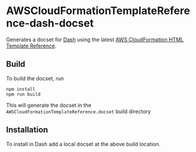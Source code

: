 # AWSCloudFormationTemplateReference-dash-docset
Generates a docset for [Dash](http://kapeli.com/dash) using the
latest [AWS CloudFormation HTML Template Reference](http://docs.aws.amazon.com/AWSCloudFormation/latest/UserGuide/Welcome.html).

## Build

To build the docset, run
```
npm install
npm run build
```

This will generate the docset in the `AWSCloudFormationTemplateReference.docset` build directory

## Installation

To install in Dash add a local docset at the above build location.


